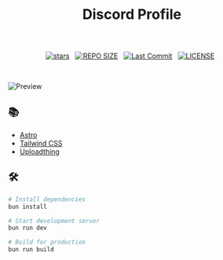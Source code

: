 # <p align="center">Discord Profile</p>

<br>

<div align="center">
<p>
<a href="https://github.com/crnobog69/discord-profile/stargazers"><img src="https://img.shields.io/github/stars/crnobog69/discord-profile?style=for-the-badge&logo=starship&color=C9CBFF&logoColor=C9CBFF&labelColor=302D41" alt="stars"><a>&nbsp;&nbsp;
<a href="https://github.com/crnobog69/discord-profile/"><img src="https://img.shields.io/github/repo-size/crnobog69/discord-profile?style=for-the-badge&logo=linux&logoColor=f9e2af&label=Size&labelColor=302D41&color=f9e2af" alt="REPO SIZE"></a>&nbsp;&nbsp;
<a href="https://github.com/crnobog69/discord-profile/commits/main/"><img src="https://img.shields.io/github/last-commit/crnobog69/discord-profile?style=for-the-badge&logo=github&logoColor=eba0ac&label=Last%20Commit&labelColor=302D41&color=eba0ac" alt="Last Commit"></a>&nbsp;&nbsp;
<a href="https://github.com/crnobog69/discord-profile/blob/main/LICENSE"><img src="https://img.shields.io/github/license/crnobog69/discord-profile?style=for-the-badge&logo=&color=CBA6F7&logoColor=CBA6F7&labelColor=302D41" alt="LICENSE"></a>&nbsp;&nbsp;
</p>
</div>

<br>

![Preview](https://utfs.io/f/iyAm4EfBOxVL7h70ld9sbTuoRFJ1KmQcZxL230qPA8v4ySaX)

## 📚

- [Astro](https://astro.build)
- [Tailwind CSS](https://tailwindcss.com)
- [Uploadthing](https://uploadthing.com)

## 🛠️

```bash
# Install dependencies
bun install

# Start development server
bun run dev

# Build for production
bun run build
```
